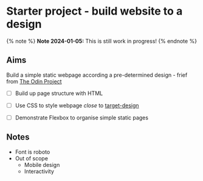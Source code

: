 # Starter project - build website to a design

{% note %}
**Note 2024-01-05:** This is still work in progress!
{% endnote %}

## Aims 
Build a simple static webpage according a pre-determined design - frief from [The Odin Project](https://www.theodinproject.com/lessons/foundations-landing-page)

- [ ] Build up page structure with HTML
- [ ] Use CSS to style webpage *close* to [target-design](./imgs/target-design.png)
- [ ] Demonstrate Flexbox to organise simple static pages


## Notes
- Font is roboto
- Out of scope 
    - Mobile design
    - Interactivity
